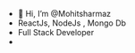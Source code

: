 - 👋 Hi, I’m @Mohitsharmaz
-  ReactJs, NodeJs , Mongo Db
-  Full Stack Developer
-  

<!---
Mohitsharmaz/Mohitsharmaz is a ✨ special ✨ repository because its `README.md` (this file) appears on your GitHub profile.
You can click the Preview link to take a look at your changes.
--->
